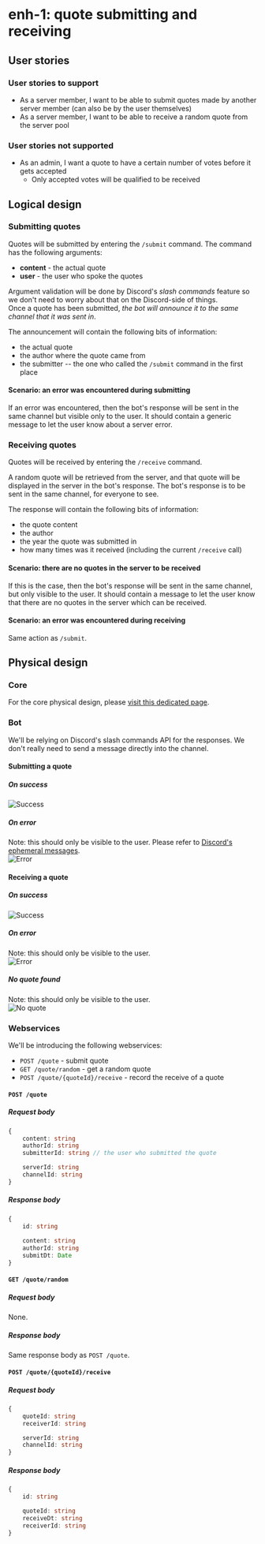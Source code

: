 # enh-1: quote submitting and receiving

## User stories

### User stories to support
* As a server member, I want to be able to submit quotes made by another server member (can also be by the user themselves)
* As a server member, I want to be able to receive a random quote from the server pool

### User stories not supported
* As an admin, I want a quote to have a certain number of votes before it gets accepted
  * Only accepted votes will be qualified to be received

## Logical design

### Submitting quotes
Quotes will be submitted by entering the `/submit` command. The command has the following arguments:
* **content** - the actual quote
* **user** - the user who spoke the quotes

Argument validation will be done by Discord's _slash commands_ feature so we don't need to worry about that on the Discord-side of things.  
Once a quote has been submitted, _the bot will announce it to the same channel that it was sent in_.

The announcement will contain the following bits of information:
* the actual quote
* the author where the quote came from
* the submitter -- the one who called the `/submit` command in the first place


#### Scenario: an error was encountered during submitting
If an error was encountered, then the bot's response will be sent in the same channel but visible only to the user. It should contain a generic message to let the user know about a server error.

### Receiving quotes
Quotes will be received by entering the `/receive` command.

A random quote will be retrieved from the server, and that quote will be displayed in the server in the bot's response. The bot's response is to be
sent in the same channel, for everyone to see.

The response will contain the following bits of information:
* the quote content
* the author
* the year the quote was submitted in
* how many times was it received (including the current `/receive` call)

#### Scenario: there are no quotes in the server to be received
If this is the case, then the bot's response will be sent in the same channel, but only visible to the user. It should contain a message to let the user know that there
are no quotes in the server which can be received.

#### Scenario: an error was encountered during receiving
Same action as `/submit`.

## Physical design

### Core

For the core physical design, please [visit this dedicated page](enh-1/core-physical-design.md).

### Bot

We'll be relying on Discord's slash commands API for the responses. We don't really need to send a message directly into the channel.
#### Submitting a quote
##### On success
![Success](enh-1/submit-success.png)

##### On error
Note: this should only be visible to the user. Please refer to [Discord's ephemeral messages](https://support.discord.com/hc/en-us/articles/1500000580222-Ephemeral-Messages-FAQ).  
![Error](enh-1/quote-submit-error.png)

#### Receiving a quote

##### On success
![Success](enh-1/quote-receive-success.png)

##### On error
Note: this should only be visible to the user.  
![Error](enh-1/quote-receive-error.png)

##### No quote found
Note: this should only be visible to the user.  
![No quote](enh-1/quote-receive-no-quote.png)

### Webservices
We'll be introducing the following webservices:
* `POST /quote` - submit quote
* `GET /quote/random` - get a random quote
* `POST /quote/{quoteId}/receive` - record the receive of a quote

#### `POST /quote`
##### Request body
```ts
{
    content: string
    authorId: string
    submitterId: string // the user who submitted the quote

    serverId: string
    channelId: string
}
```

##### Response body
```ts
{
    id: string
    
    content: string
    authorId: string
    submitDt: Date
}
```

#### `GET /quote/random`

##### Request body
None.

##### Response body
Same response body as `POST /quote`.

#### `POST /quote/{quoteId}/receive`
##### Request body
```ts
{
    quoteId: string
    receiverId: string

    serverId: string
    channelId: string
}
```

##### Response body
```ts
{
    id: string

    quoteId: string
    receiveDt: string
    receiverId: string
}
```